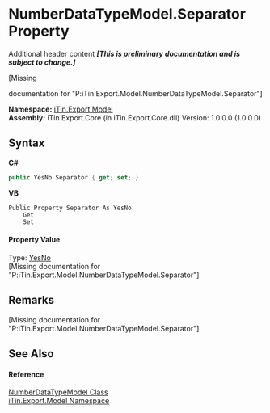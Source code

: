 # NumberDataTypeModel.Separator Property 
Additional header content _**\[This is preliminary documentation and is subject to change.\]**_

\[Missing <summary> documentation for "P:iTin.Export.Model.NumberDataTypeModel.Separator"\]

**Namespace:**&nbsp;<a href="ef57ffcc-e95e-b212-5a46-9aa6f5a3511f">iTin.Export.Model</a><br />**Assembly:**&nbsp;iTin.Export.Core (in iTin.Export.Core.dll) Version: 1.0.0.0 (1.0.0.0)

## Syntax

**C#**<br />
``` C#
public YesNo Separator { get; set; }
```

**VB**<br />
``` VB
Public Property Separator As YesNo
	Get
	Set
```


#### Property Value
Type: <a href="a886c085-761c-2fe7-9c0a-a64617595f6a">YesNo</a><br />\[Missing <value> documentation for "P:iTin.Export.Model.NumberDataTypeModel.Separator"\]

## Remarks
\[Missing <remarks> documentation for "P:iTin.Export.Model.NumberDataTypeModel.Separator"\]

## See Also


#### Reference
<a href="a9413267-1f94-7420-6259-68edffdd9468">NumberDataTypeModel Class</a><br /><a href="ef57ffcc-e95e-b212-5a46-9aa6f5a3511f">iTin.Export.Model Namespace</a><br />